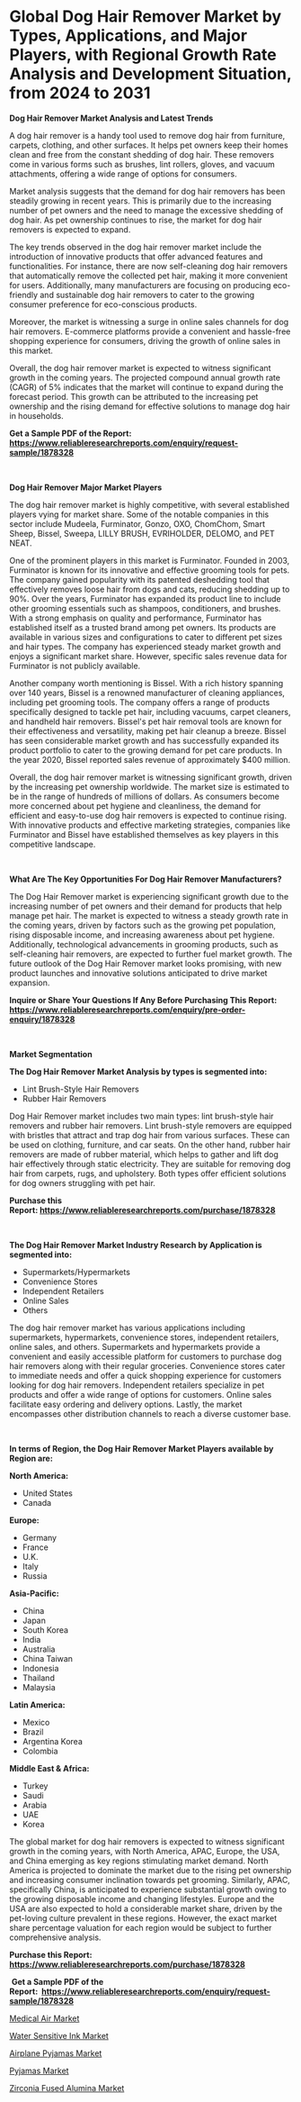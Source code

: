 <p><h1>Global Dog Hair Remover Market by Types, Applications, and Major Players, with Regional Growth Rate Analysis and Development Situation, from 2024 to 2031</h1></p><p><strong>Dog Hair Remover Market Analysis and Latest Trends</strong></p>
<p><p>A dog hair remover is a handy tool used to remove dog hair from furniture, carpets, clothing, and other surfaces. It helps pet owners keep their homes clean and free from the constant shedding of dog hair. These removers come in various forms such as brushes, lint rollers, gloves, and vacuum attachments, offering a wide range of options for consumers.</p><p>Market analysis suggests that the demand for dog hair removers has been steadily growing in recent years. This is primarily due to the increasing number of pet owners and the need to manage the excessive shedding of dog hair. As pet ownership continues to rise, the market for dog hair removers is expected to expand.</p><p>The key trends observed in the dog hair remover market include the introduction of innovative products that offer advanced features and functionalities. For instance, there are now self-cleaning dog hair removers that automatically remove the collected pet hair, making it more convenient for users. Additionally, many manufacturers are focusing on producing eco-friendly and sustainable dog hair removers to cater to the growing consumer preference for eco-conscious products.</p><p>Moreover, the market is witnessing a surge in online sales channels for dog hair removers. E-commerce platforms provide a convenient and hassle-free shopping experience for consumers, driving the growth of online sales in this market.</p><p>Overall, the dog hair remover market is expected to witness significant growth in the coming years. The projected compound annual growth rate (CAGR) of 5% indicates that the market will continue to expand during the forecast period. This growth can be attributed to the increasing pet ownership and the rising demand for effective solutions to manage dog hair in households.</p></p>
<p><strong>Get a Sample PDF of the Report:&nbsp; <a href="https://www.reliableresearchreports.com/enquiry/request-sample/1878328">https://www.reliableresearchreports.com/enquiry/request-sample/1878328</a></strong></p>
<p>&nbsp;</p>
<p><strong>Dog Hair Remover Major Market Players</strong></p>
<p><p>The dog hair remover market is highly competitive, with several established players vying for market share. Some of the notable companies in this sector include Mudeela, Furminator, Gonzo, OXO, ChomChom, Smart Sheep, Bissel, Sweepa, LILLY BRUSH, EVRIHOLDER, DELOMO, and PET NEAT.</p><p>One of the prominent players in this market is Furminator. Founded in 2003, Furminator is known for its innovative and effective grooming tools for pets. The company gained popularity with its patented deshedding tool that effectively removes loose hair from dogs and cats, reducing shedding up to 90%. Over the years, Furminator has expanded its product line to include other grooming essentials such as shampoos, conditioners, and brushes. With a strong emphasis on quality and performance, Furminator has established itself as a trusted brand among pet owners. Its products are available in various sizes and configurations to cater to different pet sizes and hair types. The company has experienced steady market growth and enjoys a significant market share. However, specific sales revenue data for Furminator is not publicly available.</p><p>Another company worth mentioning is Bissel. With a rich history spanning over 140 years, Bissel is a renowned manufacturer of cleaning appliances, including pet grooming tools. The company offers a range of products specifically designed to tackle pet hair, including vacuums, carpet cleaners, and handheld hair removers. Bissel's pet hair removal tools are known for their effectiveness and versatility, making pet hair cleanup a breeze. Bissel has seen considerable market growth and has successfully expanded its product portfolio to cater to the growing demand for pet care products. In the year 2020, Bissel reported sales revenue of approximately $400 million.</p><p>Overall, the dog hair remover market is witnessing significant growth, driven by the increasing pet ownership worldwide. The market size is estimated to be in the range of hundreds of millions of dollars. As consumers become more concerned about pet hygiene and cleanliness, the demand for efficient and easy-to-use dog hair removers is expected to continue rising. With innovative products and effective marketing strategies, companies like Furminator and Bissel have established themselves as key players in this competitive landscape.</p></p>
<p>&nbsp;</p>
<p><strong>What Are The Key Opportunities For Dog Hair Remover Manufacturers?</strong></p>
<p><p>The Dog Hair Remover market is experiencing significant growth due to the increasing number of pet owners and their demand for products that help manage pet hair. The market is expected to witness a steady growth rate in the coming years, driven by factors such as the growing pet population, rising disposable income, and increasing awareness about pet hygiene. Additionally, technological advancements in grooming products, such as self-cleaning hair removers, are expected to further fuel market growth. The future outlook of the Dog Hair Remover market looks promising, with new product launches and innovative solutions anticipated to drive market expansion.</p></p>
<p><strong>Inquire or Share Your Questions If Any Before Purchasing This Report: <a href="https://www.reliableresearchreports.com/enquiry/pre-order-enquiry/1878328">https://www.reliableresearchreports.com/enquiry/pre-order-enquiry/1878328</a></strong></p>
<p>&nbsp;</p>
<p><strong>Market Segmentation</strong></p>
<p><strong>The Dog Hair Remover Market Analysis by types is segmented into:</strong></p>
<p><ul><li>Lint Brush-Style Hair Removers</li><li>Rubber Hair Removers</li></ul></p>
<p><p>Dog Hair Remover market includes two main types: lint brush-style hair removers and rubber hair removers. Lint brush-style removers are equipped with bristles that attract and trap dog hair from various surfaces. These can be used on clothing, furniture, and car seats. On the other hand, rubber hair removers are made of rubber material, which helps to gather and lift dog hair effectively through static electricity. They are suitable for removing dog hair from carpets, rugs, and upholstery. Both types offer efficient solutions for dog owners struggling with pet hair.</p></p>
<p><strong>Purchase this Report:&nbsp;<a href="https://www.reliableresearchreports.com/purchase/1878328">https://www.reliableresearchreports.com/purchase/1878328</a></strong></p>
<p>&nbsp;</p>
<p><strong>The Dog Hair Remover Market Industry Research by Application is segmented into:</strong></p>
<p><ul><li>Supermarkets/Hypermarkets</li><li>Convenience Stores</li><li>Independent Retailers</li><li>Online Sales</li><li>Others</li></ul></p>
<p><p>The dog hair remover market has various applications including supermarkets, hypermarkets, convenience stores, independent retailers, online sales, and others. Supermarkets and hypermarkets provide a convenient and easily accessible platform for customers to purchase dog hair removers along with their regular groceries. Convenience stores cater to immediate needs and offer a quick shopping experience for customers looking for dog hair removers. Independent retailers specialize in pet products and offer a wide range of options for customers. Online sales facilitate easy ordering and delivery options. Lastly, the market encompasses other distribution channels to reach a diverse customer base.</p></p>
<p>&nbsp;</p>
<p><strong>In terms of Region, the Dog Hair Remover Market Players available by Region are:</strong></p>
<p>
    <p> <strong> North America: </strong>
        <ul>
            <li>United States</li>
            <li>Canada</li>
        </ul>
        </p> 
    <p> <strong> Europe: </strong>
        <ul>
            <li>Germany</li>
            <li>France</li>
            <li>U.K.</li>
            <li>Italy</li>
            <li>Russia</li>
        </ul>
        </p> 
    <p> <strong> Asia-Pacific: </strong>
        <ul>
            <li>China</li>
            <li>Japan</li>
            <li>South Korea</li>
            <li>India</li>
            <li>Australia</li>
            <li>China Taiwan</li>
            <li>Indonesia</li>
            <li>Thailand</li>
            <li>Malaysia</li>
        </ul>
        </p> 
    <p> <strong> Latin America: </strong>
        <ul>
            <li>Mexico</li>
            <li>Brazil</li>
            <li>Argentina Korea</li>
            <li>Colombia</li>
        </ul>
        </p> 
    <p> <strong> Middle East & Africa: </strong>
        <ul>
            <li>Turkey</li>
            <li>Saudi</li>
            <li>Arabia</li>
            <li>UAE</li>
            <li>Korea</li>
        </ul>
    </p>
    </p>
<p><p>The global market for dog hair removers is expected to witness significant growth in the coming years, with North America, APAC, Europe, the USA, and China emerging as key regions stimulating market demand. North America is projected to dominate the market due to the rising pet ownership and increasing consumer inclination towards pet grooming. Similarly, APAC, specifically China, is anticipated to experience substantial growth owing to the growing disposable income and changing lifestyles. Europe and the USA are also expected to hold a considerable market share, driven by the pet-loving culture prevalent in these regions. However, the exact market share percentage valuation for each region would be subject to further comprehensive analysis.</p></p>
<p><strong>Purchase this Report: <a href="https://www.reliableresearchreports.com/purchase/1878328">https://www.reliableresearchreports.com/purchase/1878328</a></strong></p>
<p>&nbsp;<strong>Get a Sample PDF of the Report:&nbsp;&nbsp;<a href="https://www.reliableresearchreports.com/enquiry/request-sample/1878328">https://www.reliableresearchreports.com/enquiry/request-sample/1878328</a></strong></p>
<p><strong></strong></p>
<p><p><a href="https://www.linkedin.com/pulse/medical-air-market-research-report-unlocks-analysis-financial-b0yec/">Medical Air Market</a></p><p><a href="https://www.linkedin.com/pulse/water-sensitive-ink-market-insights-players-forecast-till-ockqc/">Water Sensitive Ink Market</a></p><p><a href="https://github.com/ashepherd82/Market-Research-Report-List-2/blob/main/airplane-pyjamas-market.md">Airplane Pyjamas Market</a></p><p><a href="https://github.com/FassouRP/Market-Research-Report-List-2/blob/main/pyjamas-market.md">Pyjamas Market</a></p><p><a href="https://www.linkedin.com/pulse/zirconia-fused-alumina-market-size-growth-forecast-from-q1z2c/">Zirconia Fused Alumina Market</a></p></p>